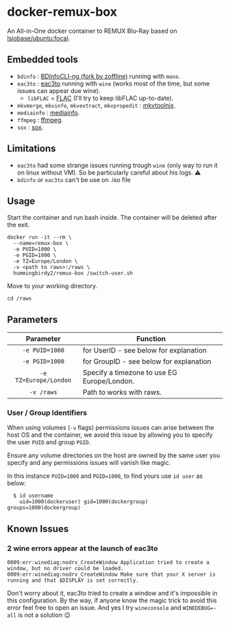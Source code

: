 # docker-remux-box

An All-in-One docker container to REMUX Blu-Ray based on [lsiobase/ubuntu:focal](https://github.com/linuxserver/docker-baseimage-ubuntu).

## Embedded tools

- `bdinfo` : [BDInfoCLI-ng (fork by zoffline)](https://github.com/zoffline/BDInfoCLI-ng) running with `mono`.
- `eac3to` : [eac3to](https://forum.doom9.org/showthread.php?t=125966) running with `wine` (works most of the time, but some issues can appear due wine).
  - `libFLAC` = [FLAC](https://xiph.org/flac/) (I'll try to keep libFLAC up-to-date).
- `mkvmerge`, `mkvinfo`, `mkvextract`, `mkvpropedit` : [mkvtoolnix](https://mkvtoolnix.download/).
- `mediainfo` : [mediainfo](https://mediaarea.net/en/MediaInfo).
- `ffmpeg` : [ffmpeg](https://ffmpeg.org/).
- `sox` : [sox](http://sox.sourceforge.net/).

## Limitations

- `eac3to` had some strange issues running trough `wine` (only way to run it on linux without VM). So be particularly careful about his logs. :warning:
- `bdinfo` or `eac3to` can't be use on .iso file

## Usage

Start the container and run bash inside. The container will be deleted after the exit.
```shell
docker run -it --rm \
  --name=remux-box \
  -e PUID=1000 \
  -e PGID=1000 \
  -e TZ=Europe/London \
  -v <path to raws>:/raws \
  hummingbirdy2/remux-box /switch-user.sh
```
Move to your working directory.
```shell
cd /raws
```

## Parameters

| Parameter | Function |
| :----: | --- |
| `-e PUID=1000` | for UserID - see below for explanation |
| `-e PGID=1000` | for GroupID - see below for explanation |
| `-e TZ=Europe/London` | Specify a timezone to use EG Europe/London. |
| `-v /raws` | Path to works with raws. |

### User / Group Identifiers

When using volumes (`-v` flags) permissions issues can arise between the host OS and the container, we avoid this issue by allowing you to specify the user `PUID` and group `PGID`.

Ensure any volume directories on the host are owned by the same user you specify and any permissions issues will vanish like magic.

In this instance `PUID=1000` and `PGID=1000`, to find yours use `id user` as below:

```shell
  $ id username
    uid=1000(dockeruser) gid=1000(dockergroup) groups=1000(dockergroup)
```

## Known Issues

### 2 wine errors appear at the launch of eac3to

```log
0009:err:winediag:nodrv_CreateWindow Application tried to create a window, but no driver could be loaded.
0009:err:winediag:nodrv_CreateWindow Make sure that your X server is running and that $DISPLAY is set correctly.
```

Don't worry about it, eac3to tried to create a window and it's impossible in this configuration.
By the way, if anyone know the magic trick to avoid this error feel free to open an issue. And yes I try `wineconsole` and `WINEDEBUG=-all` is not a solution :wink:
